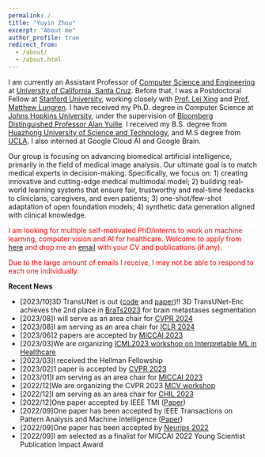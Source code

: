 ```yaml
---
permalink: /
title: "Yuyin Zhou"
excerpt: "About me"
author_profile: true
redirect_from: 
  - /about/
  - /about.html
---
```


I am currently an Assistant Professor of [Computer Science and Engineering](https://engineering.ucsc.edu/departments/computer-science-and-engineering) at [University of California, Santa Cruz](https://www.ucsc.edu/). Before that, I was a Postdoctoral Fellow at [Stanford University](https://www.stanford.edu/), working closely with [Prof. Lei Xing](https://med.stanford.edu/xinglab.html) and [Prof. Matthew Lungren](https://profiles.stanford.edu/matthew-lungren). I have received my Ph.D. degree in Computer Science at [Johns Hopkins University](https://www.jhu.edu/), under the supervision of [Bloomberg Distinguished Professor Alan Yuille](http://www.cs.jhu.edu/~ayuille/). I received my B.S. degree from [Huazhong University of Science and Technology](https://en.wikipedia.org/wiki/Huazhong_University_of_Science_and_Technology), and M.S degree from [UCLA](https://www.ucla.edu/). I also interned at Google Cloud AI and Google Brain. 

Our group is focusing on advancing biomedical artificial intelligence, primarily in the field of medical image analysis. Our ultimate goal is to match medical experts in decision-making. Specifically, we focus on: 1) creating innovative and cutting-edge medical multimodal model; 2) building real-world learning systems that ensure fair, trustworthy and real-time feedacks to clinicians, caregivers, and even patients; 3) one-shot/few-shot adaptation of open foundation models; 4) synthetic data generation aligned with clinical knowledge.


<span style="color: red;">I am looking for multiple self-motivated PhD/interns to work on machine learning, computer vision and AI for healthcare. Welcome to apply from [here](https://grad.soe.ucsc.edu/admissions) and drop me an [email](mailto:yzhou284@ucsc.edu) with your CV and publications (if any). </span>

<span style="color: red;">Due to the large amount of emails I receive, I may not be able to respond to each one individually. </span>

**Recent News**
- [2023/10]3D TransUNet is out ([code](https://github.com/Beckschen/3D-TransUNet/tree/main) and [paper](https://arxiv.org/abs/2310.07781))!! 3D TransUNet-Enc achieves the 2nd place in [BraTs2023](https://www.synapse.org/#!Synapse:syn51156910/wiki/622345) for brain metastases segmentation
- [2023/08]I will serve as an area chair for [CVPR 2024](https://cvpr.thecvf.com/)
- [2023/08]I am serving as an area chair for [ICLR 2024](https://iclr.cc/Conferences/2024)
- [2023/06]2 papers are accepted by [MICCAI 2023](http://www.miccai.org/)
- [2023/03]We are organizing [ICML2023 workshop on Interpretable ML in Healthcare](https://sites.google.com/view/imlh2023/)
- [2023/03]I received the Hellman Fellowship
- [2023/02]1 paper is accepted by [CVPR 2023](https://cvpr2023.thecvf.com/)
- [2023/01]I am serving as an area chair for [MICCAI 2023](http://www.miccai.org/)
- [2022/12]We are organizing the CVPR 2023 [MCV workshop](https://sites.google.com/view/cvprmcv23/)
- [2022/12]I am serving as an area chair for [CHIL 2023](https://www.chilconference.org/)
- [2022/12]One paper accepted by IEEE TMI ([Paper](https://arxiv.org/pdf/2205.08576.pdf))
- [2022/09]One paper has been accepted by IEEE Transactions on Pattern Analysis and Machine Intelligence ([Paper](https://ieeexplore.ieee.org/abstract/document/9906428))
- [2022/09]One paper has been accepted by [Neurips 2022](https://nips.cc/)
- [2022/09]I am selected as a finalist for MICCAI 2022 Young Scientist Publication Impact Award
